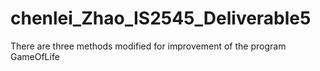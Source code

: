 # chenlei_Zhao_IS2545_Deliverable5
There are three methods modified for improvement of the program GameOfLife
